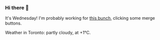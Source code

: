 ### Hi there :wave:

It's Wednesday! I'm probably working for [this bunch](https://github.com/kohofinancial), clicking some merge buttons.

Weather in Toronto: partly cloudy, at +1°C.
